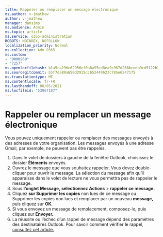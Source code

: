 ```yaml
---
title: Rappeler ou remplacer un message électronique
ms.author: v-jmathew
author: v-jmathew
manager: dansimp
ms.audience: Admin
ms.topic: article
ms.service: o365-administration
ROBOTS: NOINDEX, NOFOLLOW
localization_priority: Normal
ms.collection: Adm_O365
ms.custom:
- "9000260"
- "7257"
ms.openlocfilehash: b1a5ca296c62956ef0a8a95ed8ea9c967d268bcedb9cd5122b39a9678ba1f152
ms.sourcegitcommit: b5f7da89a650d2915dc652449623c78be6247175
ms.translationtype: MT
ms.contentlocale: fr-FR
ms.lasthandoff: 08/05/2021
ms.locfileid: "53967187"
---
```

# <a name="recall-or-replace-email-message"></a>Rappeler ou remplacer un message électronique

Vous pouvez uniquement rappeler ou remplacer des messages envoyés à des adresses de votre organisation. Les messages envoyés à une adresse Gmail, par exemple, ne peuvent pas être rappelés.

1. Dans le volet de dossiers à gauche de la fenêtre Outlook, choisissez le dossier **Éléments** envoyés.
2. Ouvrez le message que vous souhaitez rappeler. Vous devez double-cliquer pour ouvrir le message. La sélection du message afin qu’il apparaisse dans le volet de lecture ne vous permettra pas de rappeler le message.
3. Sous **l’onglet Message,** **sélectionnez Actions**  >  **rappeler ce message.**
4. Cliquez **sur Supprimer les copies** non lues de ce message ou Supprimer les copies non lues et remplacer par un nouveau **message,** puis cliquez sur **OK**.
5. Si vous envoyez un message de remplacement, composez-le, puis cliquez sur **Envoyer.**
6. La réussite ou l’échec d’un rappel de message dépend des paramètres des destinataires Outlook. Pour savoir comment vérifier le rappel, [consultez cet article.](https://support.office.com/article/recall-or-replace-an-email-message-that-you-sent-35027f88-d655-4554-b4f8-6c0729a723a0#tocheck)
